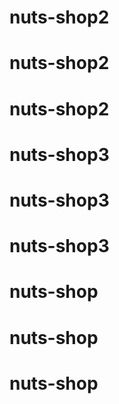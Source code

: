 # nuts-shop2
# nuts-shop2
# nuts-shop2
# nuts-shop3
# nuts-shop3
# nuts-shop3
# nuts-shop
# nuts-shop
# nuts-shop
